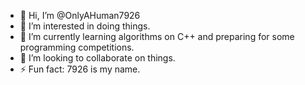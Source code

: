 - 👋 Hi, I’m @OnlyAHuman7926
- 👀 I’m interested in doing things. 
- 🌱 I’m currently learning algorithms on C++ and preparing for some programming competitions. 
- 💞️ I’m looking to collaborate on things. 
- ⚡ Fun fact: 7926 is my name. 

<!---
OnlyAHuman7926/OnlyAHuman7926 is a ✨ special ✨ repository because its `README.md` (this file) appears on your GitHub profile.
You can click the Preview link to take a look at your changes.
--->
